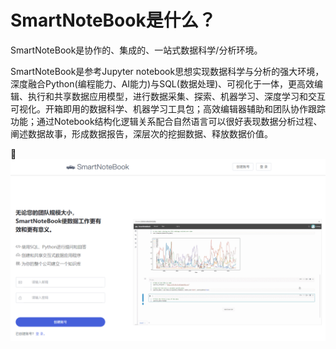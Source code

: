 # SmartNoteBook是什么？

SmartNoteBook是协作的、集成的、一站式数据科学/分析环境。

SmartNoteBook是参考Jupyter notebook思想实现数据科学与分析的强大环境，深度融合Python\(编程能力、AI能力\)与SQL\(数据处理\)、可视化于一体，更高效编辑、执行和共享数据应用模型，进行数据采集、探索、机器学习、深度学习和交互可视化。开箱即用的数据科学、机器学习工具包；高效编辑器辅助和团队协作跟踪功能；通过Notebook结构化逻辑关系配合自然语言可以很好表现数据分析过程、阐述数据故事，形成数据报告，深层次的挖掘数据、释放数据价值。

![](/assets/import.png)

